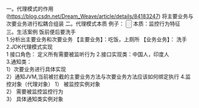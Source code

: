 一。代理模式的作用(https://blog.csdn.net/Dream_Weave/article/details/84183247)
      将主要业务与次要业务进行松耦合组装
二。代理模式本质
         例子：
         <input type="button" onclick="处理函数">
          本质：监控行为特征    
 三。生活案例
          饭前便后要洗手  
    1.分析出主要业务和次要业务
        【主要业务】：吃饭，上厕所
        【业务业务】： 洗手
    2.JDK代理模式实现   
      1 接口角色： 定义所有需要被监听行为
      2.接口实现类：中国人，印度人  
      3.通知类：  
                1）次要业务进行具体实现      
                2）通知JVM,当前被拦截的主要业务方法与次要业务方法应该如何绑定执行
      4.监控对象（代理对象）
                1） 被监控实例对象    
                2） 需要被监控监控行为    
                3） 具体通知类实例对象  
                   